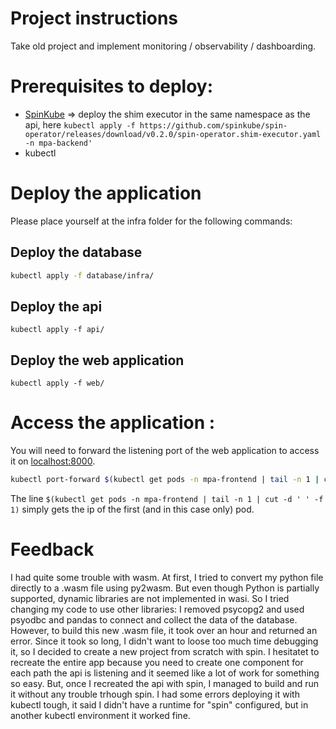 # Project instructions

Take old project and implement monitoring / observability / dashboarding.

# Prerequisites to deploy:
- [SpinKube](https://www.spinkube.dev/docs/spin-operator/installation/installing-with-helm/]) => deploy the shim executor in the same namespace as the api, here ```kubectl apply -f https://github.com/spinkube/spin-operator/releases/download/v0.2.0/spin-operator.shim-executor.yaml -n mpa-backend'```
- kubectl

# Deploy the application

Please place yourself at the infra folder for the following commands:

## Deploy the database

```bash
kubectl apply -f database/infra/
```

## Deploy the api

```
kubectl apply -f api/
```

## Deploy the web application

```
kubectl apply -f web/
```

# Access the application :

You will need to forward the listening port of the web application to access it on [localhost:8000](http://localhost:8000).
```bash
kubectl port-forward $(kubectl get pods -n mpa-frontend | tail -n 1 | cut -d ' ' -f 1) 8000:8000 -n mpa-frontend
```

The line `$(kubectl get pods -n mpa-frontend | tail -n 1 | cut -d ' ' -f 1)` simply gets the ip of the first (and in this case only) pod.


# Feedback

I had quite some trouble with wasm.
At first, I tried to convert my python file directly to a .wasm file using py2wasm. But even though Python is partially supported, dynamic libraries are not implemented in wasi. So I tried changing my code to use other libraries: I removed psycopg2 and used psyodbc and pandas to connect and collect the data of the database. However, to build this new .wasm file, it took over an hour and returned an error. Since it took so long, I didn't want to loose too much time debugging it, so I decided to create a new project from scratch with spin. I hesitatet to recreate the entire app because you need to create one component for each path the api is listening and it seemed like a lot of work for something so easy.
But, once I recreated the api with spin, I managed to build and run it without any trouble trhough spin.
I had some errors deploying it with kubectl tough, it said I didn't have a runtime for "spin" configured, but in another kubectl environment it worked fine.